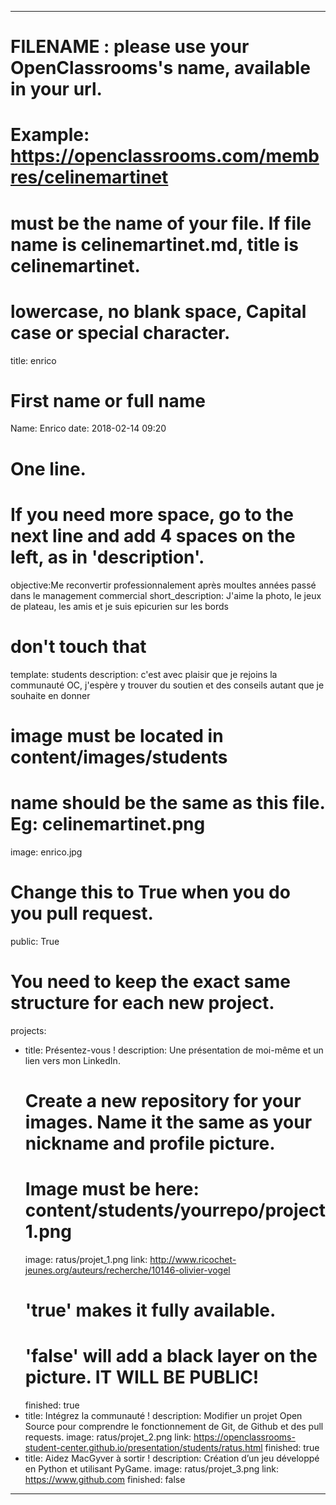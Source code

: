 ﻿---# FILENAME : please use your OpenClassrooms's name, available in your url.# Example: https://openclassrooms.com/membres/celinemartinet# must be the name of your file. If file name is celinemartinet.md, title is celinemartinet.# lowercase, no blank space, Capital case or special character.title: enrico# First name or full nameName: Enricodate: 2018-02-14 09:20# One line.# If you need more space, go to the next line and add 4 spaces on the left, as in 'description'.objective:Me reconvertir professionnalement après moultes années passé dans le management commercialshort_description: J'aime la photo, le jeux de plateau, les amis et je suis epicurien sur les bords# don't touch thattemplate: studentsdescription:    c'est avec plaisir que je rejoins la communauté OC, j'espère y trouver du soutien et des conseils autant que je souhaite en donner# image must be located in content/images/students# name should be the same as this file. Eg: celinemartinet.pngimage: enrico.jpg# Change this to True when you do you pull request.public: True# You need to keep the exact same structure for each new project.projects:  - title: Présentez-vous !    description: Une présentation de moi-même et un lien vers mon LinkedIn.    # Create a new repository for your images. Name it the same as your nickname and profile picture.    # Image must be here: content/students/yourrepo/project1.png    image: ratus/projet_1.png    link: http://www.ricochet-jeunes.org/auteurs/recherche/10146-olivier-vogel    # 'true' makes it fully available.    # 'false' will add a black layer on the picture. IT WILL BE PUBLIC!    finished: true  - title: Intégrez la communauté !    description: Modifier un projet Open Source pour comprendre le fonctionnement de Git, de Github et des pull requests.     image: ratus/projet_2.png    link: https://openclassrooms-student-center.github.io/presentation/students/ratus.html    finished: true  - title: Aidez MacGyver à sortir !    description: Création d’un jeu développé en Python et utilisant PyGame.    image: ratus/projet_3.png    link: https://www.github.com    finished: false---